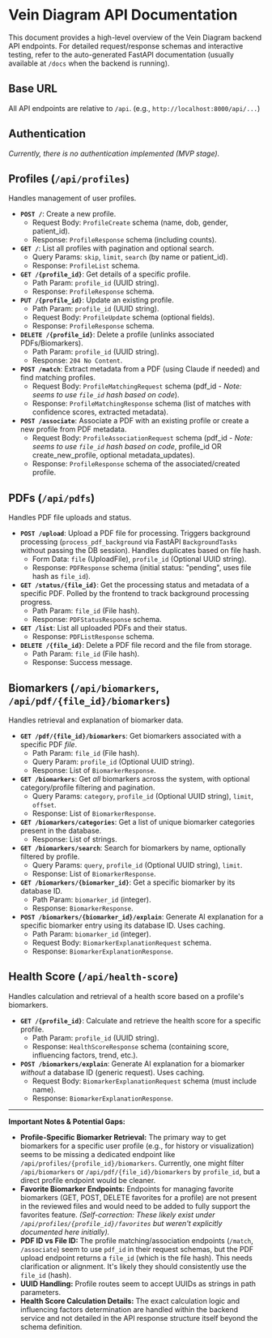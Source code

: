 # Vein Diagram API Documentation

This document provides a high-level overview of the Vein Diagram backend API endpoints. For detailed request/response schemas and interactive testing, refer to the auto-generated FastAPI documentation (usually available at `/docs` when the backend is running).

## Base URL

All API endpoints are relative to `/api`. (e.g., `http://localhost:8000/api/...`)

## Authentication

*Currently, there is no authentication implemented (MVP stage).*

## Profiles (`/api/profiles`)

Handles management of user profiles.

*   **`POST /`**: Create a new profile.
    *   Request Body: `ProfileCreate` schema (name, dob, gender, patient_id).
    *   Response: `ProfileResponse` schema (including counts).
*   **`GET /`**: List all profiles with pagination and optional search.
    *   Query Params: `skip`, `limit`, `search` (by name or patient_id).
    *   Response: `ProfileList` schema.
*   **`GET /{profile_id}`**: Get details of a specific profile.
    *   Path Param: `profile_id` (UUID string).
    *   Response: `ProfileResponse` schema.
*   **`PUT /{profile_id}`**: Update an existing profile.
    *   Path Param: `profile_id` (UUID string).
    *   Request Body: `ProfileUpdate` schema (optional fields).
    *   Response: `ProfileResponse` schema.
*   **`DELETE /{profile_id}`**: Delete a profile (unlinks associated PDFs/Biomarkers).
    *   Path Param: `profile_id` (UUID string).
    *   Response: `204 No Content`.
*   **`POST /match`**: Extract metadata from a PDF (using Claude if needed) and find matching profiles.
    *   Request Body: `ProfileMatchingRequest` schema (pdf_id - *Note: seems to use `file_id` hash based on code*).
    *   Response: `ProfileMatchingResponse` schema (list of matches with confidence scores, extracted metadata).
*   **`POST /associate`**: Associate a PDF with an existing profile or create a new profile from PDF metadata.
    *   Request Body: `ProfileAssociationRequest` schema (pdf_id - *Note: seems to use `file_id` hash based on code*, profile_id OR create_new_profile, optional metadata_updates).
    *   Response: `ProfileResponse` schema of the associated/created profile.

## PDFs (`/api/pdfs`)

Handles PDF file uploads and status.

*   **`POST /upload`**: Upload a PDF file for processing. Triggers background processing (`process_pdf_background` via FastAPI `BackgroundTasks` without passing the DB session). Handles duplicates based on file hash.
    *   Form Data: `file` (UploadFile), `profile_id` (Optional UUID string).
    *   Response: `PDFResponse` schema (initial status: "pending", uses file hash as `file_id`).
*   **`GET /status/{file_id}`**: Get the processing status and metadata of a specific PDF. Polled by the frontend to track background processing progress.
    *   Path Param: `file_id` (File hash).
    *   Response: `PDFStatusResponse` schema.
*   **`GET /list`**: List all uploaded PDFs and their status.
    *   Response: `PDFListResponse` schema.
*   **`DELETE /{file_id}`**: Delete a PDF file record and the file from storage.
    *   Path Param: `file_id` (File hash).
    *   Response: Success message.

## Biomarkers (`/api/biomarkers`, `/api/pdf/{file_id}/biomarkers`)

Handles retrieval and explanation of biomarker data.

*   **`GET /pdf/{file_id}/biomarkers`**: Get biomarkers associated with a specific PDF *file*.
    *   Path Param: `file_id` (File hash).
    *   Query Param: `profile_id` (Optional UUID string).
    *   Response: List of `BiomarkerResponse`.
*   **`GET /biomarkers`**: Get *all* biomarkers across the system, with optional category/profile filtering and pagination.
    *   Query Params: `category`, `profile_id` (Optional UUID string), `limit`, `offset`.
    *   Response: List of `BiomarkerResponse`.
*   **`GET /biomarkers/categories`**: Get a list of unique biomarker categories present in the database.
    *   Response: List of strings.
*   **`GET /biomarkers/search`**: Search for biomarkers by name, optionally filtered by profile.
    *   Query Params: `query`, `profile_id` (Optional UUID string), `limit`.
    *   Response: List of `BiomarkerResponse`.
*   **`GET /biomarkers/{biomarker_id}`**: Get a specific biomarker by its database ID.
    *   Path Param: `biomarker_id` (integer).
    *   Response: `BiomarkerResponse`.
*   **`POST /biomarkers/{biomarker_id}/explain`**: Generate AI explanation for a specific biomarker entry using its database ID. Uses caching.
    *   Path Param: `biomarker_id` (integer).
    *   Request Body: `BiomarkerExplanationRequest` schema.
    *   Response: `BiomarkerExplanationResponse`.

## Health Score (`/api/health-score`)

Handles calculation and retrieval of a health score based on a profile's biomarkers.

*   **`GET /{profile_id}`**: Calculate and retrieve the health score for a specific profile.
    *   Path Param: `profile_id` (UUID string).
    *   Response: `HealthScoreResponse` schema (containing score, influencing factors, trend, etc.).
*   **`POST /biomarkers/explain`**: Generate AI explanation for a biomarker *without* a database ID (generic request). Uses caching.
    *   Request Body: `BiomarkerExplanationRequest` schema (must include name).
    *   Response: `BiomarkerExplanationResponse`.

---
**Important Notes & Potential Gaps:**

*   **Profile-Specific Biomarker Retrieval:** The primary way to get biomarkers for a specific user profile (e.g., for history or visualization) seems to be missing a dedicated endpoint like `/api/profiles/{profile_id}/biomarkers`. Currently, one might filter `/api/biomarkers` or `/api/pdf/{file_id}/biomarkers` by `profile_id`, but a direct profile endpoint would be cleaner.
*   **Favorite Biomarker Endpoints:** Endpoints for managing favorite biomarkers (GET, POST, DELETE favorites for a profile) are not present in the reviewed files and would need to be added to fully support the favorites feature. *(Self-correction: These likely exist under `/api/profiles/{profile_id}/favorites` but weren't explicitly documented here initially).*
*   **PDF ID vs File ID:** The profile matching/association endpoints (`/match`, `/associate`) seem to use `pdf_id` in their request schemas, but the PDF upload endpoint returns a `file_id` (which is the file hash). This needs clarification or alignment. It's likely they should consistently use the `file_id` (hash).
*   **UUID Handling:** Profile routes seem to accept UUIDs as strings in path parameters.
*   **Health Score Calculation Details:** The exact calculation logic and influencing factors determination are handled within the backend service and not detailed in the API response structure itself beyond the schema definition.

